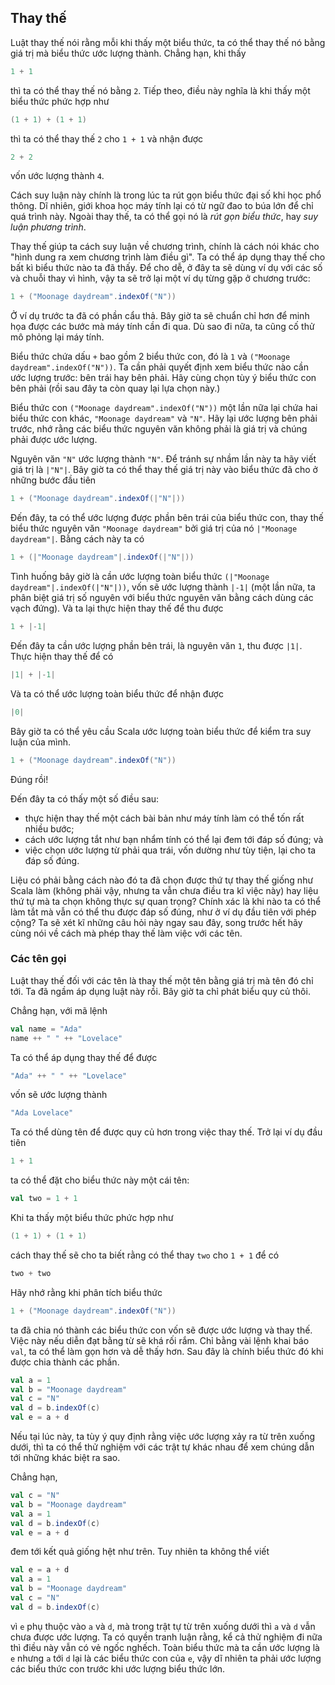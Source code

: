 ## Thay thế

Luật thay thế nói rằng mỗi khi thấy một biểu thức, ta có thể thay thế nó bằng giá trị mà biểu thức ước lượng thành. Chẳng hạn, khi thấy

```scala mdoc:silent
1 + 1
```

thì ta có thể thay thế nó bằng  `2`.
Tiếp theo, điều này nghĩa là khi thấy một biểu thức phức hợp như

```scala mdoc:silent
(1 + 1) + (1 + 1)
```

thì ta có thể thay thế `2` cho `1 + 1` và nhận được

```scala mdoc:silent
2 + 2
```

vốn ước lượng thành `4`.

Cách suy luận này chính là trong lúc ta rút gọn biểu thức đại số khi học phổ thông. 
Dĩ nhiên, giới khoa học máy tính lại có từ ngữ đao to búa lớn để chỉ quá trình này.
Ngoài thay thế, ta có thể gọi nó là *rút gọn biểu thức*, hay *suy luận phương trình*.

Thay thế giúp ta cách suy luận về chương trình, chính là cách nói khác cho
"hình dung ra xem chương trình làm điều gì".
Ta có thể áp dụng thay thế cho bất kì biểu thức nào ta đã thấy.
Để cho dễ, ở đây ta sẽ dùng ví dụ với các số và chuỗi thay vì hình, vậy ta sẽ trở lại một ví dụ từng gặp ở chương trước:

```scala mdoc:silent
1 + ("Moonage daydream".indexOf("N"))
```

Ở ví dụ trước ta đã có phần cẩu thả.
Bây giờ ta sẽ chuẩn chỉ hơn để minh họa được các bước mà máy tính cần đi qua.
Dù sao đi nữa, ta cũng cố thử mô phỏng lại máy tính.

Biểu thức chứa dấu `+` bao gồm 2 biểu thức con, đó là `1` và `("Moonage daydream".indexOf("N"))`.
Ta cần phải quyết định xem biểu thức nào cần ước lượng trước: bên trái hay bên phải.
Hãy cùng chọn tùy ý biểu thức con bên phải (rồi sau đây ta còn quay lại lựa chọn này.)

Biểu thức con `("Moonage daydream".indexOf("N"))` một lần nữa lại chứa hai biểu thức con khác, `"Moonage daydream"` và `"N"`.
Hãy lại ước lượng bên phải trước, nhớ rằng các biểu thức nguyên văn không phải là giá trị và chúng phải được ước lượng.

Nguyên văn `"N"` ước lượng thành `"N"`.
Để tránh sự nhầm lần này ta hãy viết giá trị là `|"N"|`.
Bây giờ ta có thể thay thế giá trị này vào biểu thức đã cho ở những bước đầu tiên

```scala
1 + ("Moonage daydream".indexOf(|"N"|))
```

Đến đây, ta có thể ước lượng được phần bên trái của biểu thức con, thay thế biểu thức nguyên văn `"Moonage daydream"` bởi giá trị của nó `|"Moonage daydream"|`.
Bằng cách này ta có

```scala
1 + (|"Moonage daydream"|.indexOf(|"N"|))
```

Tình huống bây giờ là cần ước lượng toàn biểu thức `(|"Moonage daydream"|.indexOf(|"N"|))`, vốn sẽ ước lượng thành `|-1|` (một lần nữa, ta phân biệt giá trị số nguyên với biểu thức nguyên văn bằng cách dùng các vạch đứng).
Và ta lại thực hiện thay thế để thu được

```scala
1 + |-1|
```

Đến đây ta cần ước lượng phần bên trái, là nguyên văn `1`, thu được `|1|`.
Thực hiện thay thế để có

```scala
|1| + |-1|
```

Và ta có thể ước lượng toàn biểu thức để nhận được

```scala
|0|
```

Bây giờ ta có thể yêu cầu Scala ước lượng toàn biểu thức để kiểm tra suy luận của mình.

```scala mdoc
1 + ("Moonage daydream".indexOf("N"))
```

Đúng rồi!

Đến đây ta có thấy một số điều sau:

 - thực hiện thay thế một cách bài bản như máy tính làm có thể tốn rất nhiều bước;
 - cách ước lượng tắt như bạn nhẩm tính có thể lại đem tới đáp số đúng; và
 - việc chọn ước lượng từ phải qua trái, vốn dường như tùy tiện, lại cho ta đáp số đúng.

Liệu có phải bằng cách nào đó ta đã chọn được thứ tự thay thế giống như Scala làm (không phải vậy, nhưng ta vẫn chưa điều tra kĩ việc này) hay liệu thứ tự mà ta chọn không thực sự quan trọng?
Chính xác là khi nào ta có thể làm tắt mà vẫn có thể thu được đáp số đúng, như ở ví dụ đầu tiên với phép cộng?
Ta sẽ xét kĩ những câu hỏi này ngay sau đây, song trước hết hãy cùng nói về cách mà phép thay thế làm việc với các tên.


### Các tên gọi

Luật thay thế đối với các tên là thay thế một tên bằng giá trị mà tên đó chỉ tới.
Ta đã ngầm áp dụng luật này rồi.
Bây giờ ta chỉ phát biểu quy củ thôi.

Chẳng hạn, với mã lệnh

```scala mdoc:silent
val name = "Ada"
name ++ " " ++ "Lovelace"
```

Ta có thể áp dụng thay thế để được

```scala mdoc:silent
"Ada" ++ " " ++ "Lovelace"
```

vốn sẽ ước lượng thành

```scala mdoc:silent
"Ada Lovelace"
```

Ta có thể dùng tên để được quy củ hơn trong việc thay thế.
Trở lại ví dụ đầu tiên

```scala mdoc:silent
1 + 1
```

ta có thể đặt cho biểu thức này một cái tên:

```scala mdoc:silent
val two = 1 + 1
```

Khi ta thấy một biểu thức phức hợp như 

```scala mdoc:silent
(1 + 1) + (1 + 1)
```

cách thay thế sẽ cho ta biết rằng có thể thay `two` cho `1 + 1` để có

```scala mdoc:silent
two + two
```

Hãy nhớ rằng khi phân tích biểu thức

```scala mdoc:silent
1 + ("Moonage daydream".indexOf("N"))
```

ta đã chia nó thành các biểu thức con vốn sẽ được ước lượng và thay thế.
Việc này nếu diễn đạt bằng từ sẽ khá rối rắm.
Chỉ bằng vài lệnh khai báo `val`, ta có thể làm gọn hơn và dễ thấy hơn.
Sau đây là chính biểu thức đó khi được chia thành các phần.

```scala mdoc:silent
val a = 1
val b = "Moonage daydream"
val c = "N"
val d = b.indexOf(c)
val e = a + d
```

Nếu tại lúc này, ta tùy ý quy định rằng việc ước lượng xảy ra từ trên xuống dưới, thì ta có thể thử nghiệm với các trật tự khác nhau để xem chúng dẫn tới những khác biệt ra sao.

Chẳng hạn,

```scala mdoc:reset:silent
val c = "N"
val b = "Moonage daydream"
val a = 1
val d = b.indexOf(c)
val e = a + d
```

đem tới kết quả giống hệt như trên.
Tuy nhiên ta không thể viết

```scala mdoc:reset:fail:silent
val e = a + d
val a = 1
val b = "Moonage daydream"
val c = "N"
val d = b.indexOf(c)
```

vì `e` phụ thuộc vào `a` và `d`, mà trong trật tự từ trên xuống dưới thì `a` và `d` vẫn chưa được ước lượng. 
Ta có quyền tranh luận rằng, kể cả thử nghiệm đi nữa thì điều này vẫn có vẻ ngốc nghếch. Toàn biểu thức mà ta cần ước lượng là  `e` nhưng `a` tới `d` lại là các biểu thức con của `e`, vậy dĩ nhiên ta phải ước lượng các biểu thức con trước khi ước lượng biểu thức lớn.
